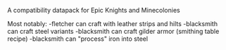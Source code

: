 A compatibility datapack for Epic Knights and Minecolonies

Most notably:
-fletcher can craft with leather strips and hilts
-blacksmith can craft steel variants
-blacksmith can craft gilder armor (smithing table recipe)
-blacksmith can "process" iron into steel

